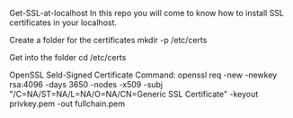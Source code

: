 Get-SSL-at-localhost
In this repo you will come to know how to install SSL certificates in your localhost.

Create a folder for the certificates
mkdir -p /etc/certs

Get into the folder
cd /etc/certs

OpenSSL Seld-Signed Certificate Command:
openssl req -new -newkey rsa:4096 -days 3650 -nodes -x509 -subj "/C=NA/ST=NA/L=NA/O=NA/CN=Generic SSL Certificate" -keyout privkey.pem -out fullchain.pem
